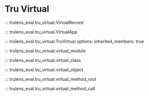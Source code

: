 # Tru Virtual

::: trulens_eval.tru_virtual.VirtualRecord

::: trulens_eval.tru_virtual.VirtualApp

::: trulens_eval.tru_virtual.TruVirtual
    options:
      inherited_members: true

::: trulens_eval.tru_virtual.virtual_module

::: trulens_eval.tru_virtual.virtual_class

::: trulens_eval.tru_virtual.virtual_object

::: trulens_eval.tru_virtual.virtual_method_root

::: trulens_eval.tru_virtual.virtual_method_call
